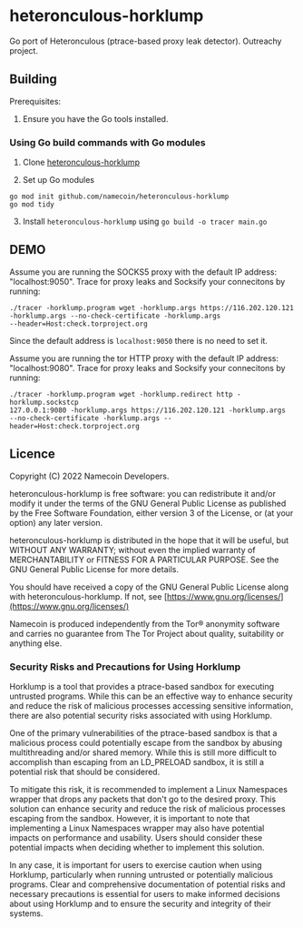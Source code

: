 # heteronculous-horklump
Go port of Heteronculous (ptrace-based proxy leak detector). Outreachy project.

## Building
Prerequisites:

1. Ensure you have the Go tools installed.

### Using Go build commands with Go modules
1. Clone [heteronculous-horklump](https://github.com/namecoin/heteronculous-horklump) 

2. Set up Go modules
```
go mod init github.com/namecoin/heteronculous-horklump
go mod tidy
```

3. Install `heteronculous-horklump` using `go build -o tracer main.go`


## DEMO
Assume you are running the SOCKS5 proxy with the default IP address: "localhost:9050". Trace for proxy leaks and Socksify your connecitons by running:
```
./tracer -horklump.program wget -horklump.args https://116.202.120.121 
-horklump.args --no-check-certificate -horklump.args 
--header=Host:check.torproject.org 
```
Since the default address is `localhost:9050` there is no need to set it.

Assume you are running the tor HTTP proxy with the default IP address: "localhost:9080". Trace for proxy leaks and Socksify your connecitons by running:
```
./tracer -horklump.program wget -horklump.redirect http -horklump.sockstcp 
127.0.0.1:9080 -horklump.args https://116.202.120.121 -horklump.args 
--no-check-certificate -horklump.args --header=Host:check.torproject.org 
```

## Licence

Copyright (C) 2022 Namecoin Developers.

heteronculous-horklump is free software: you can redistribute it and/or modify
it under the terms of the GNU General Public License as published by
the Free Software Foundation, either version 3 of the License, or
(at your option) any later version.

heteronculous-horklump is distributed in the hope that it will be useful,
but WITHOUT ANY WARRANTY; without even the implied warranty of
MERCHANTABILITY or FITNESS FOR A PARTICULAR PURPOSE.  See the
GNU General Public License for more details.

You should have received a copy of the GNU General Public License
along with heteronculous-horklump.  If not, see [https://www.gnu.org/licenses/](https://www.gnu.org/licenses/)

Namecoin is produced independently from the Tor® anonymity software and carries no guarantee from The Tor Project about quality, suitability or anything else.


### Security Risks and Precautions for Using Horklump

Horklump is a tool that provides a ptrace-based sandbox for executing untrusted programs. While this can be an effective way to enhance security and reduce the risk of malicious processes accessing sensitive information, there are also potential security risks associated with using Horklump.

One of the primary vulnerabilities of the ptrace-based sandbox is that a malicious process could potentially escape from the sandbox by abusing multithreading and/or shared memory. While this is still more difficult to accomplish than escaping from an LD_PRELOAD sandbox, it is still a potential risk that should be considered.

To mitigate this risk, it is recommended to implement a Linux Namespaces wrapper that drops any packets that don't go to the desired proxy. This solution can enhance security and reduce the risk of malicious processes escaping from the sandbox.
However, it is important to note that implementing a Linux Namespaces wrapper may also have potential impacts on performance and usability. Users should consider these potential impacts when deciding whether to implement this solution.

In any case, it is important for users to exercise caution when using Horklump, particularly when running untrusted or potentially malicious programs. Clear and comprehensive documentation of potential risks and necessary precautions is essential for users to make informed decisions about using Horklump and to ensure the security and integrity of their systems.
